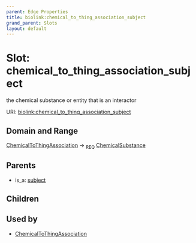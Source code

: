 ```yaml
---
parent: Edge Properties
title: biolink:chemical_to_thing_association_subject
grand_parent: Slots
layout: default
---
```


# Slot: chemical_to_thing_association_subject


the chemical substance or entity that is an interactor

URI: [biolink:chemical_to_thing_association_subject](https://w3id.org/biolink/vocab/chemical_to_thing_association_subject)

## Domain and Range

[ChemicalToThingAssociation](ChemicalToThingAssociation.md) ->  <sub>REQ</sub> [ChemicalSubstance](ChemicalSubstance.md)

## Parents

 *  is_a: [subject](subject.md)

## Children


## Used by

 * [ChemicalToThingAssociation](ChemicalToThingAssociation.md)

